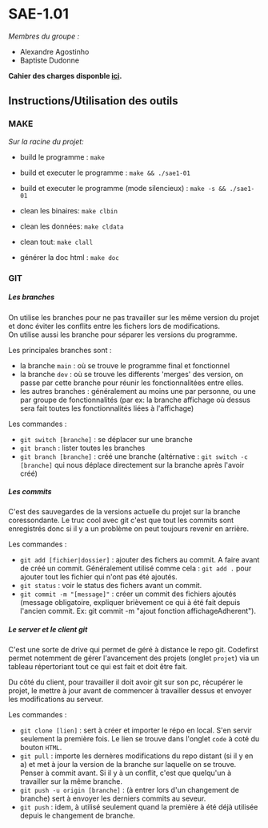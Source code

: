 # SAE-1.01

*Membres du groupe :*  
  * Alexandre Agostinho
  * Baptiste Dudonne

**Cahier des charges disponble [ici](https://github.com/Baltazouu/SAE-1.01/wiki/Cahier-des-Charges).**

## Instructions/Utilisation des outils

### MAKE

*Sur la racine du projet:*

* build le programme : 
```make```

* build et executer le programme : 
```make && ./sae1-01```

* build et executer le programme (mode silencieux) : 
```make -s && ./sae1-01```

* clean les binaires: 
```make clbin```

* clean les données: 
```make cldata```

* clean tout: 
```make clall```

* générer la doc html : 
```make doc```

### GIT

##### Les branches
On utilise les branches pour ne pas travailler sur les même version du projet et donc éviter les conflits entre les fichers lors de modifications.  
On utilise aussi les branche pour séparer les versions du programme.

Les principales branches sont :
  * la branche `main` : où se trouve le programme final et fonctionnel
  * la branche `dev` : où se trouve les differents 'merges' des version, on passe par cette branche pour réunir les fonctionnalitées entre elles.
  * les autres branches : généralement au moins une par personne, ou une par groupe de fonctionnalités (par ex: la branche affichage où dessus sera fait toutes les fonctionnalités liées à l'affichage)  

Les commandes :
  * `git switch [branche]` : se déplacer sur une branche
  * `git branch` : lister toutes les branches
  * `git branch [branche]` : créé une branche (altérnative : `git switch -c [branche]` qui nous déplace directement sur la branche après l'avoir créé)

##### Les commits
C'est des sauvegardes de la versions actuelle du projet sur la branche coressondante. Le truc cool avec git c'est que tout les commits sont enregistrés donc si il y a un problème on peut toujours revenir en arrière.  

Les commandes :
  * `git add [fichier|dossier]` : ajouter des fichers au commit. A faire avant de créé un commit. Généralement utilisé comme cela : `git add .` pour ajouter tout les fichier qui n'ont pas été ajoutés.
  * `git status` : voir le status des fichers avant un commit.
  * `git commit -m "[message]"` : créer un commit des fichiers ajoutés (message obligatoire, expliquer brièvement ce qui à été fait depuis l'ancien commit. Ex: git commit -m "ajout fonction affichageAdherent").

##### Le server et le client git
C'est une sorte de drive qui permet de géré à distance le repo git. Codefirst permet notemment de gérer l'avancement des projets (onglet `projet`) via un tableau répertoriant tout ce qui est fait et doit être fait.  

Du côté du client, pour travailler il doit avoir git sur son pc, récupérer le projet, le mettre à jour avant de commencer à travailler dessus et envoyer les modifications au serveur.

Les commandes :
  * `git clone [lien]` : sert à créer et importer le répo en local. S'en servir seulement la première fois. Le lien se trouve dans l'onglet `code` à coté du bouton `HTML`.
  * `git pull` : importe les dernères modifications du repo distant (si il y en a) et met à jour la version de la branche sur laquelle on se trouve. Penser à commit avant. Si il y à un conflit, c'est que quelqu'un à travailler sur la même branche.
  * `git push -u origin [branche]` : (à entrer lors d'un changement de branche) sert à envoyer les derniers commits au seveur.
  * `git push` : idem, à utilisé seulement quand la première à été déjà utilisée depuis le changement de branche.
